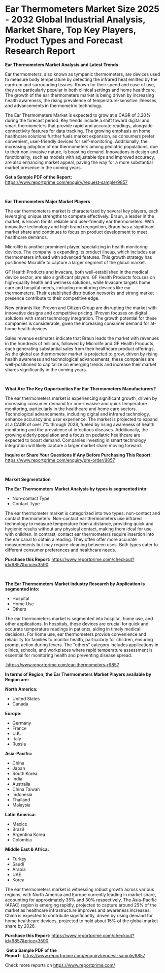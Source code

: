<p><h1>Ear Thermometers Market Size 2025 - 2032 Global Industrial Analysis, Market Share, Top Key Players, Product Types and Forecast Research Report</h1></p><p><strong>Ear Thermometers Market Analysis and Latest Trends</strong></p>
<p><p>Ear thermometers, also known as tympanic thermometers, are devices used to measure body temperature by detecting the infrared heat emitted by the eardrum and surrounding tissues. Known for their speed and ease of use, they are particularly popular in both clinical settings and home healthcare. The growth of the ear thermometers market is being driven by increasing health awareness, the rising prevalence of temperature-sensitive illnesses, and advancements in thermometric technology.</p><p>The Ear Thermometers Market is expected to grow at a CAGR of 3.20% during the forecast period. Key trends include a shift toward digital and smart thermometers that provide rapid and accurate readings, alongside connectivity features for data tracking. The growing emphasis on home healthcare solutions further fuels market expansion, as consumers prefer convenient, user-friendly devices for self-monitoring. Additionally, the increasing adoption of ear thermometers among pediatric populations, due to their non-invasive nature, is boosting demand. Innovations in design and functionality, such as models with adjustable tips and improved accuracy, are also enhancing market appeal, paving the way for a more substantial market presence in the coming years.</p></p>
<p><strong>Get a Sample PDF of the Report:&nbsp;</strong> <a href="https://www.reportprime.com/enquiry/request-sample/9857?utm_campaign=3248&utm_medium=2&utm_source=Github&utm_content=ia&utm_term=20032025&utm_id=ear-thermometers">https://www.reportprime.com/enquiry/request-sample/9857</a></p>
<p>&nbsp;</p>
<p><strong>Ear Thermometers Major Market Players</strong></p>
<p><p>The ear thermometers market is characterized by several key players, each leveraging unique strengths to compete effectively. Braun, a leader in the market, is known for its reliable and user-friendly ear thermometers. With innovative technology and high brand recognition, Braun has a significant market share and continues to focus on product development to meet healthcare demands.</p><p>Microlife is another prominent player, specializing in health monitoring devices. The company is expanding its product lineup, which includes ear thermometers infused with advanced features. This growth strategy has positioned Microlife to capture a larger segment of the global market.</p><p>GF Health Products and Invacare, both well-established in the medical device sector, are also significant players. GF Health Products focuses on high-quality health and wellness solutions, while Invacare targets home care and hospital needs, including monitoring devices like ear thermometers. Their established distribution networks and strong market presence contribute to their competitive edge.</p><p>New entrants like iProven and Citizen Group are disrupting the market with innovative designs and competitive pricing. iProven focuses on digital solutions with smart technology integration. The growth potential for these companies is considerable, given the increasing consumer demand for at-home health devices.</p><p>Sales revenue estimates indicate that Braun leads the market with revenues in the hundreds of millions, followed by Microlife and GF Health Products, each generating substantial sales from their healthcare product offerings. As the global ear thermometer market is projected to grow, driven by rising health awareness and technological advancements, these companies are well-positioned to capitalize on emerging trends and increase their market shares significantly in the coming years.</p></p>
<p>&nbsp;</p>
<p><strong>What Are The Key Opportunities For Ear Thermometers Manufacturers?</strong></p>
<p><p>The ear thermometers market is experiencing significant growth, driven by increasing consumer demand for non-invasive and quick temperature monitoring, particularly in the healthcare and home care sectors. Technological advancements, including digital and infrared technology, enhance accuracy and user experience. The market is projected to expand at a CAGR of over 7% through 2028, fueled by rising awareness of health monitoring and the prevalence of infectious diseases. Additionally, the growing elderly population and a focus on pediatric healthcare are expected to boost demand. Companies investing in smart technology integration will likely capture a larger market share moving forward.</p></p>
<p><strong>Inquire or Share Your Questions If Any Before Purchasing This Report:</strong> <a href="https://www.reportprime.com/enquiry/pre-order/9857?utm_campaign=3248&utm_medium=2&utm_source=Github&utm_content=ia&utm_term=20032025&utm_id=ear-thermometers">https://www.reportprime.com/enquiry/pre-order/9857</a></p>
<p>&nbsp;</p>
<p><strong>Market Segmentation</strong></p>
<p><strong>The Ear Thermometers Market Analysis by types is segmented into:</strong></p>
<p><ul><li>Non-contact Type</li><li>Contact Type</li></ul></p>
<p><p>The ear thermometer market is categorized into two types: non-contact and contact thermometers. Non-contact ear thermometers use infrared technology to measure temperature from a distance, providing quick and hygienic results without any physical contact, making them ideal for use with children. In contrast, contact ear thermometers require insertion into the ear canal to obtain a reading. They often offer more accurate measurements but may require cleaning between uses. Both types cater to different consumer preferences and healthcare needs.</p></p>
<p><strong>Purchase this Report:&nbsp;</strong><a href="https://www.reportprime.com/checkout?id=9857&price=3590&utm_campaign=3248&utm_medium=2&utm_source=Github&utm_content=ia&utm_term=20032025&utm_id=ear-thermometers">https://www.reportprime.com/checkout?id=9857&price=3590</a></p>
<p>&nbsp;</p>
<p><strong>The Ear Thermometers Market Industry Research by Application is segmented into:</strong></p>
<p><ul><li>Hospital</li><li>Home Use</li><li>Others</li></ul></p>
<p><p>The ear thermometers market is segmented into hospital, home use, and other applications. In hospitals, these devices are crucial for quick and accurate temperature readings in patients, aiding in timely medical decisions. For home use, ear thermometers provide convenience and reliability for families to monitor health, particularly for children, ensuring prompt action during fevers. The "others" category includes applications in clinics, schools, and workplaces where rapid temperature assessment is essential for monitoring health and preventing disease spread.</p></p>
<p><a href="https://www.reportprime.com/ear-thermometers-r9857?utm_campaign=3248&utm_medium=2&utm_source=Github&utm_content=ia&utm_term=20032025&utm_id=ear-thermometers">&nbsp;https://www.reportprime.com/ear-thermometers-r9857</a></p>
<p><strong>In terms of Region, the Ear Thermometers Market Players available by Region are:</strong></p>
<p>
    <p> <strong> North America: </strong>
        <ul>
            <li>United States</li>
            <li>Canada</li>
        </ul>
        </p> 
    <p> <strong> Europe: </strong>
        <ul>
            <li>Germany</li>
            <li>France</li>
            <li>U.K.</li>
            <li>Italy</li>
            <li>Russia</li>
        </ul>
        </p> 
    <p> <strong> Asia-Pacific: </strong>
        <ul>
            <li>China</li>
            <li>Japan</li>
            <li>South Korea</li>
            <li>India</li>
            <li>Australia</li>
            <li>China Taiwan</li>
            <li>Indonesia</li>
            <li>Thailand</li>
            <li>Malaysia</li>
        </ul>
        </p> 
    <p> <strong> Latin America: </strong>
        <ul>
            <li>Mexico</li>
            <li>Brazil</li>
            <li>Argentina Korea</li>
            <li>Colombia</li>
        </ul>
        </p> 
    <p> <strong> Middle East & Africa: </strong>
        <ul>
            <li>Turkey</li>
            <li>Saudi</li>
            <li>Arabia</li>
            <li>UAE</li>
            <li>Korea</li>
        </ul>
    </p>
    </p>
<p><p>The ear thermometers market is witnessing robust growth across various regions, with North America and Europe currently leading in market share, accounting for approximately 35% and 30% respectively. The Asia-Pacific (APAC) region is emerging rapidly, projected to capture around 25% of the market as healthcare infrastructure improves and awareness increases. China is expected to contribute significantly, driven by rising demand for home healthcare devices, projected to hold about 15% of the global market share by 2026.</p></p>
<p><strong>Purchase this Report: </strong><a href="https://www.reportprime.com/checkout?id=9857&price=3590&utm_campaign=3248&utm_medium=2&utm_source=Github&utm_content=ia&utm_term=20032025&utm_id=ear-thermometers">https://www.reportprime.com/checkout?id=9857&price=3590</a></p>
<p>&nbsp;<strong>Get a Sample PDF of the Report:&nbsp;&nbsp;</strong><a href="https://www.reportprime.com/enquiry/request-sample/9857?utm_campaign=3248&utm_medium=2&utm_source=Github&utm_content=ia&utm_term=20032025&utm_id=ear-thermometers">https://www.reportprime.com/enquiry/request-sample/9857</a></p>
<p><strong></strong></p>
<p>Check more reports on <a href="https://www.reportprime.com/?utm_campaign=3248&utm_medium=2&utm_source=Github&utm_content=ia&utm_term=20032025&utm_id=ear-thermometers">https://www.reportprime.com/</a></p>